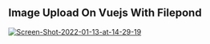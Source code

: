 ## Image Upload On Vuejs With Filepond

<a href="https://ibb.co/CKNTtvY"><img src="https://i.ibb.co/60VfZbT/Screen-Shot-2022-01-13-at-14-29-19.png" alt="Screen-Shot-2022-01-13-at-14-29-19" border="0"></a>
